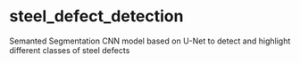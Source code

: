 # steel_defect_detection
Semanted Segmentation CNN model based on U-Net to detect and highlight different classes of steel defects
